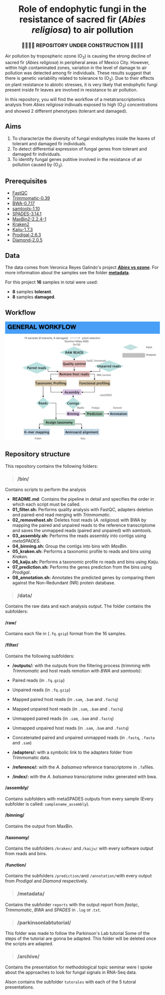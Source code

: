 # <div align="center"> Role of endophytic fungi in the resistance of sacred fir (*Abies religiosa*) to air pollution </div>

### <div align="center">  :construction::construction::construction::construction: REPOSITORY UNDER CONSTRUCTION :construction::construction::construction::construction: </div>






Air pollution by tropospheric ozone (O<sub>3</sub>) is causing the strong decline of sacred fir (*Abies religiosa*) in peripheral areas of Mexico City. However, within high contaminated zones, variation in the level of damage to air pollution was detected among fir individuals. These results suggest that there is genetic variability related to tolerance to (O<sub>3</sub>). Due to their effects on plant resistance to abiotic stresses, it is very likely that endophytic fungi present inside fir leaves are involved in resistance to air pollution.

In this repository, you will find the workflow of a metatranscriptomics analysis from *Abies religiosa* indivuals exposed to high (O<sub>3</sub>) concentrations and showed 2 different phenotypes (tolerant and damaged). 

## **Aims**

1. To characterize the diversity of fungal endophytes inside the leaves of tolerant and damaged fir individuals.
2. To detect differential expression of fungal genes from tolerant and damaged fir individuals. 
3. To identify fungal genes putitive involved in the resistance of air pollution caused by (O<sub>3</sub>).

## **Prerequisites**

* [FastQC](https://www.bioinformatics.babraham.ac.uk/projects/fastqc/)
* [Trimmomatic-0.39](http://www.usadellab.org/cms/?page=trimmomatic)
* [BWA-0.7.17](http://bio-bwa.sourceforge.net)
* [samtools-1.10](http://www.htslib.org)
* [SPADES-3.14.1](https://cab.spbu.ru/software/spades/)
* [MaxBin2-2.2.4-1](https://sourceforge.net/projects/maxbin2/)
* [Kraken2](https://ccb.jhu.edu/software/kraken2/)
* [Kaiju-1.7.3](http://kaiju.binf.ku.dk)
* [Prodigal-2.6.3](https://github.com/hyattpd/Prodigal)
* [Diamond-2.0.5](https://github.com/bbuchfink/diamond)	


## **Data**

The data comes from Veronica Reyes Galindo's project [***Abies* vs ozone**](https://github.com/VeroIarrachtai/Abies_vs_ozone). For more information about the samples see the folder [**metadata**](https://github.com/VeroIarrachtai/Abies_vs_ozone/blob/master/4_Transcriptomics/metadata/RNA_sacredfir.csv).

For this project **16** samples in total were used:

* **8** samples **tolerant**.
* **8** samples **damaged**.  


## **Workflow**

![](workflow.png)

## **Repository structure**

This repository contains the following folders:

>### /bin/

Contains scripts to perform the analysis

* **README.md**: Contains the pipeline in detail and specifies the order in which each script must be called.
* **01_filter.sh:** Performs quality analysis with FastQC, adapters deletion and paired-end read merging with *Trimmomatic*.
* **02_removehost.sh:** Deletes host reads (*A. religiosa*) with BWA by mapping the paired and unpaired reads to the reference transcriptome and saves the unmapped reads (paired and unpaired) with *samtools*.
* **03_assembly.sh:** Performs the reads assembly into contigs using *metaSPADES*.
* **04_binning.sh:** Group the contigs into bins with *MaxBin*.
* **05_kraken.sh:** Performs a taxonomic profile to reads and bins using *Kraken*.
* **06_kaiju.sh:** Performs a taxonomic profile ro reads and bins using *Kaiju*.
* **07_prediction.sh:** Performs the genes prediction from the bins using *Prodigal*.
* **08_annotation.sh:** Annotates the predicted genes by comparing them against the Non-Redundant (NR) protein database.
  
  
>### /data/

Contains the raw data and each analysis output. The folder contains the subfolders:

#### /raw/
Contains each file in (`.fq.gzip`) format from the 16 samples.

#### /filter/


Contains the following subfolders:

* **/outputs/:** with the outputs from the filtering process (trimming with *Trimmomatic* and host reads remotion with *BWA* and *samtools*):

 * Paired reads (in `.fq.gzip`)
 * Unpaired reads (in `.fq.gzip`)
 * Mapped paired host reads (in `.sam`, `.bam` and `.fastq`)
 * Mapped unpaired host reads (in `.sam`, `.bam` and `.fastq`)
 * Unmapped paired reads (in `.sam`, `.bam` and `.fastq`)
 * Unmapped unpaired host reads (in `.sam`, `.bam` and `.fastq`)
 * Concatenated paired and unpaired unmapped reads (in `.fastq`, `.fasta` and `.sam`)

* **/adapters/:** with a symbolic link to the adapters folder from Trimmomatic data.
* **/reference/:** with the *A. balsamea* reference transcriptome in `.fa`files.
* **/index/:** with the *A. balsamea* transcriptome index generated with bwa.
  

#### /assembly/
Contains subfolders with metaSPADES outputs from every sample (Every subfolder is called: `samplename_assembly`).

#### /binning/
Contains the output from MaxBin.

#### /taxonomy/
Contains the subfolders `/kraken/` and `/kaiju/` with every software output from reads and bins. 


#### /function/
Contains the subfolders `/prediction/`and `/annotation/`with every output from *Prodigal* and *Diamond* respectively.

>### /metadata/

Contains the subfolder `reports` with the output report from *fastqc*, *Trimmomatic*, *BWA* and *SPADES* in `.log` or .`txt`. 

>### /parkinsonlabtutorial/

This folder was made to follow the Parkinson's Lab tutorial Some of the steps of the tutorial are gonna be adapted. This folder will be deleted once the scripts are adapted.

>### /archive/

Contains the presentation for methodological topic seminar were I spoke about the approaches to look for fungal signals in RNA-Seq data.

Alson contains the subfolder `tutorales` with each of the 5 tutoral presentations.  

